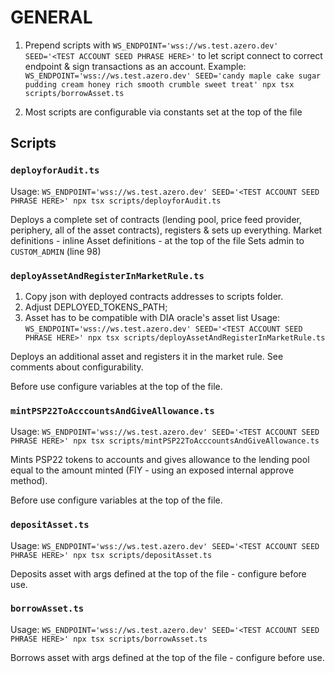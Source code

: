 # GENERAL

1. Prepend scripts with `WS_ENDPOINT='wss://ws.test.azero.dev' SEED='<TEST ACCOUNT SEED PHRASE HERE>'` to let script connect to correct endpoint & sign transactions as an account.
   Example: `WS_ENDPOINT='wss://ws.test.azero.dev' SEED='candy maple cake sugar pudding cream honey rich smooth crumble sweet treat' npx tsx scripts/borrowAsset.ts`

1. Most scripts are configurable via constants set at the top of the file

## Scripts

### `deployforAudit.ts`

Usage: `WS_ENDPOINT='wss://ws.test.azero.dev' SEED='<TEST ACCOUNT SEED PHRASE HERE>' npx tsx scripts/deployforAudit.ts`

Deploys a complete set of contracts (lending pool, price feed provider, periphery, all of the asset contracts), registers & sets up everything.
Market definitions - inline
Asset definitions - at the top of the file
Sets admin to `CUSTOM_ADMIN` (line 98)

### `deployAssetAndRegisterInMarketRule.ts`

1. Copy json with deployed contracts addresses to scripts folder.
1. Adjust DEPLOYED_TOKENS_PATH;
1. Asset has to be compatible with DIA oracle's asset list
   Usage: `WS_ENDPOINT='wss://ws.test.azero.dev' SEED='<TEST ACCOUNT SEED PHRASE HERE>' npx tsx scripts/deployAssetAndRegisterInMarketRule.ts`

Deploys an additional asset and registers it in the market rule.
See comments about configurability.

Before use configure variables at the top of the file.

### `mintPSP22ToAcccountsAndGiveAllowance.ts`

Usage: `WS_ENDPOINT='wss://ws.test.azero.dev' SEED='<TEST ACCOUNT SEED PHRASE HERE>' npx tsx scripts/mintPSP22ToAcccountsAndGiveAllowance.ts`

Mints PSP22 tokens to accounts and gives allowance to the lending pool equal to the amount minted (FIY - using an exposed internal approve method).

Before use configure variables at the top of the file.

### `depositAsset.ts`

Usage: `WS_ENDPOINT='wss://ws.test.azero.dev' SEED='<TEST ACCOUNT SEED PHRASE HERE>' npx tsx scripts/depositAsset.ts`

Deposits asset with args defined at the top of the file - configure before use.

### `borrowAsset.ts`

Usage: `WS_ENDPOINT='wss://ws.test.azero.dev' SEED='<TEST ACCOUNT SEED PHRASE HERE>' npx tsx scripts/borrowAsset.ts`

Borrows asset with args defined at the top of the file - configure before use.

